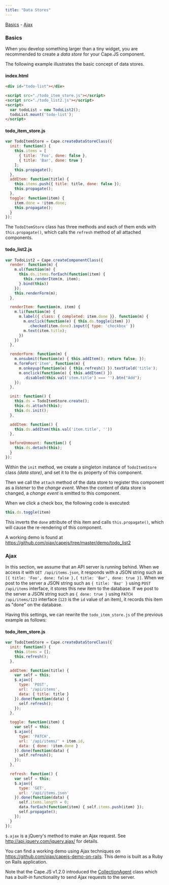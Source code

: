 ```yaml
---
title: "Data Stores"
---
```


[Basics](#basics) -
[Ajax](#ajax)

<a class="anchor" id="basics"></a>
### Basics

When you develop something larger than a tiny widget, you are recommended to
create a *data store* for your Cape.JS component.

The following example illustrates the basic concept of data stores.

#### index.html

```html
<div id="todo-list"></div>

<script src="./todo_item_store.js"></script>
<script src="./todo_list2.js"></script>
<script>
  var todoList = new TodoList2();
  todoList.mount('todo-list');
</script>
```

#### todo_item_store.js

```javascript
var TodoItemStore = Cape.createDataStoreClass({
  init: function() {
    this.items = [
      { title: 'Foo', done: false },
      { title: 'Bar', done: true }
    ];
    this.propagate();
  },
  addItem: function(title) {
    this.items.push({ title: title, done: false });
    this.propagate();
  },
  toggle: function(item) {
    item.done = !item.done;
    this.propagate();
  }
});
```

The `TodoItemStore` class has three methods and each of them ends with
`this.propagate()`, which calls the `refresh` method of all attached components.

#### todo_list2.js

```javascript
var TodoList2 = Cape.createComponentClass({
  render: function(m) {
    m.ul(function(m) {
      this.ds.items.forEach(function(item) {
        this.renderItem(m, item);
      }.bind(this))
    });
    this.renderForm(m);
  },

  renderItem: function(m, item) {
    m.li(function(m) {
      m.label({ class: { completed: item.done }}, function(m) {
        m.onclick(function(e) { this.ds.toggle(item) })
          .checked(item.done).input({ type: 'checkbox' })
        m.text(item.title);
      })
    })
  },

  renderForm: function(m) {
    m.onsubmit(function(e) { this.addItem(); return false; });
    m.formFor('item', function(m) {
      m.onkeyup(function(e) { this.refresh() }).textField('title');
      m.onclick(function(e) { this.addItem() })
        .disabled(this.val('item.title') === '').btn("Add");
    });
  },

  init: function() {
    this.ds = TodoItemStore.create();
    this.ds.attach(this);
    this.ds.init();
  },

  addItem: function() {
    this.ds.addItem(this.val('item.title', ''))
  },

  beforeUnmount: function() {
    this.ds.detach(this);
  }
});
```

Within the `init` method, we create a singleton instance of `TodoItemStore` class *(data store)*,
and set it to the `ds` property of this component.

Then we call the `attach` method of the data store to register this component
as a *listener* to the *change event*. When the content of data store is changed,
a *change event* is emitted to this component.

When we click a check box, the following code is executed:

```javascript
this.ds.toggle(item)
```

This inverts the `done` attribute of this item and calls `this.propagate()`,
which will cause the re-rendering of this component.

A working demo is found at
https://github.com/oiax/capejs/tree/master/demo/todo_list2

<a class="anchor" id="ajax"></a>
### Ajax

In this section, we assume that an API server is running behind.
When we access it with `GET /api/items.json`, it responds with a JSON string
such as `[{ title: 'Foo', done: false },{ title: 'Bar', done: true }]`.
When we post to the server a JSON string such as `{ title: 'Baz' }`
using `POST /api/items` interface, it stores this new item to the database.
If we post to the server a JSON string such as `{ done: true }`
using `PATCH /api/items/123` interface (`123` is the `id` value of an item),
it records this item as "done" on the database.

Having this settings, we can rewrite the `todo_item_store.js` of the previous
example as follows:

#### todo_item_store.js

```javascript
var TodoItemStore = Cape.createDataStoreClass({
  init: function() {
    this.items = [];
    this.refresh();
  },

  addItem: function(title) {
    var self = this;
    $.ajax({
      type: 'POST',
      url: '/api/items',
      data: { title: title }
    }).done(function(data) {
      self.refresh();
    });
  },

  toggle: function(item) {
    var self = this;
    $.ajax({
      type: 'PATCH',
      url: '/api/items/' + item.id,
      data: { done: !item.done }
    }).done(function(data) {
      self.refresh();
    });
  },

  refresh: function() {
    var self = this;
    $.ajax({
      type: 'GET',
      url: '/api/items.json'
    }).done(function(data) {
      self.items.length = 0;
      data.forEach(function(item) { self.items.push(item) });
      self.propagate();
    });
  }
});
```

`$.ajax` is a jQuery's method to make an Ajax request.
See http://api.jquery.com/jquery.ajax/ for details.

You can find a working demo using Ajax techniques on
https://github.com/oiax/capejs-demo-on-rails.
This demo is built as a Ruby on Rails application.

Note that the Cape.JS v1.2.0 introduced the
[CollectionAgent](../collection_agents/) class which has a _built-in_
functionality to send Ajax requests to the server.
